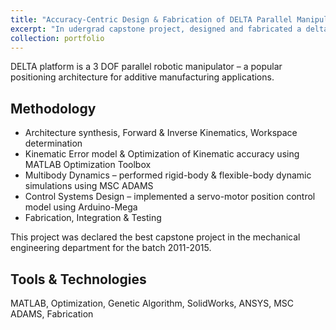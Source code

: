 ```yaml
---
title: "Accuracy-Centric Design & Fabrication of DELTA Parallel Manipulator"
excerpt: "In udergrad capstone project, designed and fabricated a delta robot"
collection: portfolio
---
```


DELTA platform is a 3 DOF parallel robotic manipulator – a popular positioning architecture for additive manufacturing applications. 

## Methodology
* Architecture synthesis, Forward & Inverse Kinematics, Workspace determination
* Kinematic Error model & Optimization of Kinematic accuracy using MATLAB Optimization Toolbox
* Multibody Dynamics – performed rigid-body & flexible-body dynamic simulations using MSC ADAMS
* Control Systems Design – implemented a servo-motor position control model using Arduino-Mega
* Fabrication, Integration & Testing

This project was declared the best capstone project in the mechanical engineering department for the batch 2011-2015. 

## Tools & Technologies
MATLAB, Optimization, Genetic Algorithm, SolidWorks, ANSYS, MSC ADAMS, Fabrication
